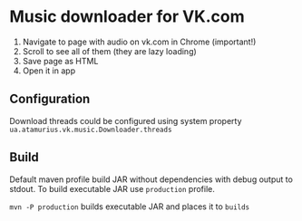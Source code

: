 # Music downloader for VK.com
1. Navigate to page with audio on vk.com in Chrome (important!)
2. Scroll to see all of them (they are lazy loading)
3. Save page as HTML
4. Open it in app

## Configuration
Download threads could be configured using system property
`ua.atamurius.vk.music.Downloader.threads`

## Build
Default maven profile build JAR without dependencies with debug output to stdout.
To build executable JAR use `production` profile.

`mvn -P production` builds executable JAR and places it to `builds`